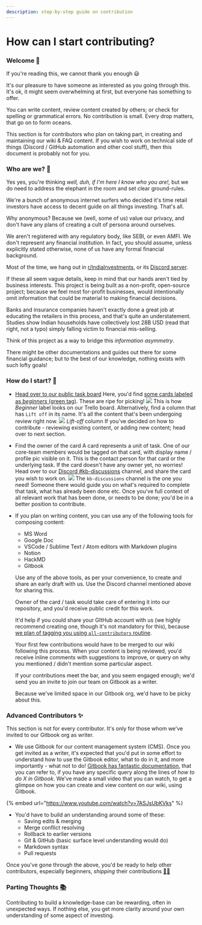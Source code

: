 ```yaml
---
description: step-by-step guide on contribution
---
```


# How can I start contributing?

### Welcome 👋

If you're reading this, we cannot thank you enough 😃

It's our pleasure to have someone as interested as you going through this. It's ok, it might seem overwhelming at first, but everyone has something to offer.

You can write content, review content created by others; or check for spelling or grammatical errors. No contribution is small. Every drop matters, that go on to form oceans.

This section is for contributors who plan on taking part, in creating and maintaining our wiki & FAQ content. If you wish to work on technical side of things (Discord / GitHub automation and other cool stuff), then this document is probably not for you.

### Who are we? 🧠

Yes yes, you're thinking *well, duh, if I'm here I know who you are!,* but we do need to address the elephant in the room and set clear ground-rules.

We're a bunch of anonymous internet surfers who decided it's time retail investors have access to decent guide on all things investing. That's all.

Why anonymous? Because we (well, some of us) value our privacy, and don't have any plans of creating a cult of persona around ourselves.

We aren't registered with any regulatory body, like SEBI, or even AMFI. We don't represent any financial institution. In fact, you should assume, unless explicitly stated otherwise, none of us have any formal financial background.

Most of the time, we hang out in [r/IndiaInvestments](https://www.reddit.com/r/IndiaInvestments/), or its [Discord server](https://discord.gg/6FvYcma7Qz).

If these all seem vague details, keep in mind that our hands aren't tied by business interests. This project is being built as a non-profit, open-source project; because we feel most for-profit businesses, would intentionally omit information that could be material to making financial decisions.

Banks and insurance companies haven't exactly done a great job at educating the retailers in this process, and that's quite an understatement. Studies show Indian households have collectively lost 28B USD (read that right, not a typo) simply falling victim to financial mis-selling.

Think of this project as a way to bridge this *information asymmetry*.

There might be other documentations and guides out there for some financial guidance; but to the best of our knowledge, nothing exists with such lofty goals!

### How do I start? 🚀

-   [Head over to our public task board](https://trello.com/b/NPlSa3C7/agile-sprint-board) Here, you'd find [some cards labeled as *beginners* (green tag)](https://trello.com/b/NPlSa3C7/journey-board?menu=filter&filter=label:Beginner). These are ripe for picking! ![](../.gitbook/assets/screenshot-2021-02-26-at-10.25.07-pm.png) This is how *Beginner* label looks on our Trello board. Alternatively, find a column that has `Lift off` in its name. It's all the content that's been undergoing review right now. ![](../.gitbook/assets/screenshot-2021-02-28-at-12.16.55-pm.png) *Lift-off* column If you've decided on how to contribute - reviewing existing content, or adding new content; head over to next section.

-   Find the owner of the card A card represents a unit of task. One of our core-team members would be tagged on that card, with display name / profile pic visible on it. This is the contact person for that card or the underlying task. If the card doesn't have any owner yet, no worries! Head over to our [Discord #kb-discussions](https://discord.gg/6FvYcma7Qz) channel, and share the card you wish to work on. ![](../.gitbook/assets/screenshot-2021-02-26-at-10.36.50-pm.png) The `kb-discussions` channel is the one you need! Someone there would guide you on what's required to complete that task, what has already been done etc. Once you've full context of all relevant work that has been done, or needs to be done; you'd be in a better position to contribute.

-   If you plan on writing content, you can use any of the following tools for composing content:

    -   MS Word
    -   Google Doc
    -   VSCode / Sublime Text / Atom editors with Markdown plugins
    -   Notion
    -   HackMD
    -   Gitbook

    Use any of the above tools, as per your convenience, to create and share an early draft with us. Use the Discord channel mentioned above for sharing this.

    Owner of the card / task would take care of entering it into our repository, and you'd receive public credit for this work.

    It'd help if you could share your GItHub account with us (we highly recommend creating one, though it's not mandatory for this), because [we plan of tagging you using `all-contributors` routine](https://github.com/all-contributors/all-contributors/blob/master/README.md).

    Your first few contributions would have to be merged to our wiki following this process. When your content is being reviewed, you'd receive inline comments with suggestions to improve, or query on why you mentioned / didn't mention some particular aspect.

    If your contributions meet the bar, and you seem engaged enough; we'd send you an invite to join our team on Gitbook as a writer.

    Because we've limited space in our Gitbook org, we'd have to be picky about this.

### Advanced Contributors ✨

This section is not for every contributor. It's only for those whom we've invited to our Gitbook org as writer.

-   We use Gitbook for our content management system (CMS). Once you get invited as a writer, it's expected that you'd put in some effort to understand how to use the Gitbook editor, what to do in it, and more importantly - what not to do! [Gitbook has fantastic documentation](https://docs.gitbook.com/), that you can refer to, if you have any specific query along the lines of *how to do X in Gitbook*. We've made a small video that you can watch, to get a glimpse on how you can create and view content on our wiki, using Gitbook.

{% embed url="https://www.youtube.com/watch?v=7ASJsUbKVks" %}

-   You'd have to build an understanding around some of these:
    -   Saving edits & merging
    -   Merge conflict resolving
    -   Rollback to earlier versions
    -   Git & GitHub (basic surface level understanding would do)
    -   Markdown syntax
    -   Pull requests

Once you've gone through the above, you'd be ready to help other contributors, especially beginners, *shipping* their contributions [🎉](https://emojipedia.org/party-popper/)[🥳](https://emojipedia.org/partying-face/)

### Parting Thoughts [📚](https://emojipedia.org/books/)

Contributing to build a knowledge-base can be rewarding, often in unexpected ways. If nothing else, you get more clarity around your own understanding of some aspect of investing.
